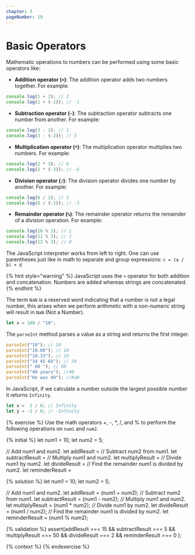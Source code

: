 ```yaml
---
chapter: 3
pageNumber: 19
---
```

# Basic Operators

Mathematic operations to numbers can be performed using some basic operators like:

* **Addition operator (`+`)**: The addition operator adds two numbers together. For example:

```javascript
console.log(1 + 2); // 3
console.log(1 + (-2)); // -1
```

* **Subtraction operator (`-`)**: The subtraction operator subtracts one number from another. For example:

```javascript
console.log(3 - 2); // 1
console.log(3 - (-2)); // 5
```

* **Multiplication operator (`*`)**: The multiplication operator multiplies two numbers. For example:

```javascript
console.log(2 * 3); // 6
console.log(2 * (-3)); // -6
```

* **Division operator (`/`)**: The division operator divides one number by another. For example:

```javascript
console.log(6 / 2); // 3
console.log(6 / (-2)); // -3
```

* **Remainder operator (`%`)**: The remainder operator returns the remainder of a division operation. For example:

```javascript
console.log(10 % 3); // 1
console.log(11 % 3); // 2
console.log(12 % 3); // 0
```

The JavaScript interpreter works from left to right. One can use parentheses just like in math to separate and group expressions: `c = (a / b) + d`

{% hint style="warning" %}
JavaScript uses the `+` operator for both addition and concatenation. Numbers are added whereas strings are concatenated.
{% endhint %}

The term `NaN` is a reserved word indicating that a number is not a legal number, this arises when we perform arithmetic with a non-numeric string will result in `NaN` (Not a Number).

```javascript
let x = 100 / "10";
```

The `parseInt` method parses a value as a string and returns the first integer.

```javascript
parseInt("10"); // 10
parseInt("10.00"); // 10
parseInt("10.33"); // 10
parseInt("34 45 66"); // 34
parseInt(" 60 "); // 60
parseInt("40 years"); //40 
parseInt("He was 40"); //NaN
```

In JavaScript, if we calculate a number outside the largest possible number it returns `Infinity`.

```javascript
let x =  2 / 0; // Infinity
let y = -2 / 0; // -Infinity
```
{% exercise %}
Use the math operators +, -, *, /, and % to perform the following operations on `num1` and `num2`.

{% initial %}
let num1 = 10;
let num2 = 5;

// Add num1 and num2.
let addResult =
// Subtract num2 from num1.
let subtractResult =
// Multiply num1 and num2.
let multiplyResult =
// Divide num1 by num2.
let divideResult =
// Find the remainder num1 is divided by num2.
let reminderResult =

{% solution %}
let num1 = 10;
let num2 = 5;

// Add num1 and num2.
let addResult = (num1 + num2);
// Subtract num2 from num1.
let subtractResult = (num1 - num2);
// Multiply num1 and num2.
let multiplyResult = (num1 * num2);
// Divide num1 by num2.
let divideResult = (num1 / num2);
// Find the remainder num1 is divided by num2.
let reminderResult = (num1 % num2);

{% validation %}
assert(addResult === 15 && subtractResult === 5 && multiplyResult === 50 && divideResult === 2 && reminderResult === 0  );

{% context %}
{% endexercise %}
